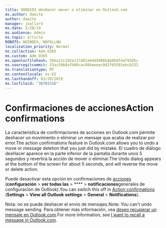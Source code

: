 ```yaml
---
title: 9000193 desHacer mover o eliminar en Outlook.com
ms.author: daeite
author: daeite
manager: joallard
ms.date: 2/28/19
ms.audience: Admin
ms.topic: article
ROBOTS: NOINDEX, NOFOLLOW
localization_priority: Normal
ms.collection: Adm_O365
ms.custom: Adm_O365
ms.openlocfilehash: 566a12c192e117401a9d49486b468b0f4af93d5c
ms.sourcegitcommit: 53ac59b8afb80cac084eeeec9d2f65591ebcb232
ms.translationtype: MT
ms.contentlocale: es-ES
ms.lasthandoff: 03/20/2019
ms.locfileid: "30701516"
---
```

# <a name="action-confirmations"></a><span data-ttu-id="c9904-102">Confirmaciones de acciones</span><span class="sxs-lookup"><span data-stu-id="c9904-102">Action confirmations</span></span>

<span data-ttu-id="c9904-103">La característica de confirmaciones de acciones en Outlook.com permite deshacer un movimiento o eliminar un mensaje que acaba de realizar por error.</span><span class="sxs-lookup"><span data-stu-id="c9904-103">The action confirmations feature in Outlook.com allows you to undo a move or message deletion that you just did by mistake.</span></span> <span data-ttu-id="c9904-104">El cuadro de diálogo desHacer aparece en la parte inferior de la pantalla durante unos 5 segundos y revertirá la acción de mover o eliminar.</span><span class="sxs-lookup"><span data-stu-id="c9904-104">The Undo dialog appears at the bottom of the screen for about 5 seconds, and will reverse the move or delete action.</span></span>

<span data-ttu-id="c9904-105">Puede desactivar esta opción en confirmaciones de [acciones](https://outlook.live.com/mail/options/general/notifications) (**configuración** > **ver todas las** > \*\*\*\* > **notificaciones**generales de configuración de Outlook).</span><span class="sxs-lookup"><span data-stu-id="c9904-105">You can switch this off in [Action confirmations](https://outlook.live.com/mail/options/general/notifications) (**Settings** > **View all Outlook settings** > **General** > **Notifications**).</span></span>

<span data-ttu-id="c9904-106">Nota: no se puede deshacer el envío de mensajes.</span><span class="sxs-lookup"><span data-stu-id="c9904-106">Note: You can't undo message sending.</span></span> <span data-ttu-id="c9904-107">Para obtener más información, vea [deseo recuperar un mensaje en Outlook.com](https://support.office.com/article/c069ddde-5282-4085-8f4c-d7b133324f8a).</span><span class="sxs-lookup"><span data-stu-id="c9904-107">For more information, see [I want to recall a message in Outlook.com](https://support.office.com/article/c069ddde-5282-4085-8f4c-d7b133324f8a).</span></span>